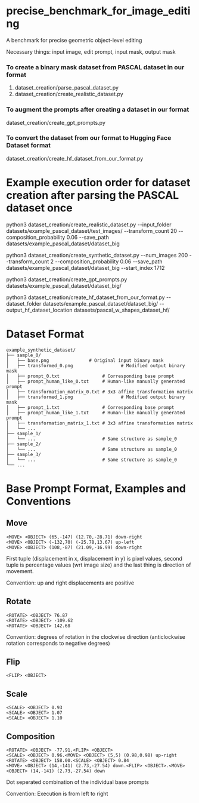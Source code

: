 # precise_benchmark_for_image_editing

A benchmark for precise geometric object-level editing

Necessary things: input image, edit prompt, input mask, output mask


### To create a binary mask dataset from PASCAL dataset in our format
1. dataset_creation/parse_pascal_dataset.py
2. dataset_creation/create_realistic_dataset.py

### To augment the prompts after creating a dataset in our format
dataset_creation/create_gpt_prompts.py

### To convert the dataset from our format to Hugging Face Dataset format
dataset_creation/create_hf_dataset_from_our_format.py


# Example execution order for dataset creation after parsing the PASCAL dataset once
python3 dataset_creation/create_realistic_dataset.py --input_folder datasets/example_pascal_dataset/test_images/ --transform_count 20 --composition_probability 0.06 --save_path datasets/example_pascal_dataset/dataset_big

python3 dataset_creation/create_synthetic_dataset.py --num_images 200 --transform_count 2 --composition_probability 0.06 --save_path datasets/example_pascal_dataset/dataset_big --start_index 1712

python3 dataset_creation/create_gpt_prompts.py datasets/example_pascal_dataset/dataset_big/ 

python3 dataset_creation/create_hf_dataset_from_our_format.py --dataset_folder datasets/example_pascal_dataset/dataset_big/ --output_hf_dataset_location datasets/pascal_w_shapes_dataset_hf/ 



# Dataset Format

```
example_synthetic_dataset/
├── sample_0/
│   ├── base.png               # Original input binary mask
│   ├── transformed_0.png                  # Modified output binary mask
│   ├── prompt_0.txt                # Corresponding base prompt
│   ├── prompt_human_like_0.txt     # Human-like manually generated prompt
│   ├── transformation_matrix_0.txt # 3x3 affine transformation matrix
│   ├── transformed_1.png                  # Modified output binary mask
│   ├── prompt_1.txt                # Corresponding base prompt
│   ├── prompt_human_like_1.txt     # Human-like manually generated prompt
│   ├── transformation_matrix_1.txt # 3x3 affine transformation matrix
│   └── ...
├── sample_1/
│   └── ...                         # Same structure as sample_0
├── sample_2/
│   └── ...                         # Same structure as sample_0
├── sample_3/
│   └── ...                         # Same structure as sample_0
└── ...
```


# Base Prompt Format, Examples and Conventions

## Move
```
<MOVE> <OBJECT> (65,-147) (12.70,-28.71) down-right
<MOVE> <OBJECT> (-132,70) (-25.78,13.67) up-left
<MOVE> <OBJECT> (108,-87) (21.09,-16.99) down-right
```

First tuple (displacement in x, displacement in y) is pixel values, second tuple is percentage values (wrt image size) and the last thing is direction of movement.

Convention: up and right displacements are positive

## Rotate
```
<ROTATE> <OBJECT> 76.87
<ROTATE> <OBJECT> -109.62
<ROTATE> <OBJECT> 142.68
```

Convention: degrees of rotation in the clockwise direction (anticlockwise rotation corresponds to negative degrees)

## Flip
```
<FLIP> <OBJECT>
```

## Scale
```
<SCALE> <OBJECT> 0.93
<SCALE> <OBJECT> 1.07
<SCALE> <OBJECT> 1.10
```

## Composition
```
<ROTATE> <OBJECT> -77.91.<FLIP> <OBJECT>
<SCALE> <OBJECT> 0.96.<MOVE> <OBJECT> (5,5) (0.98,0.98) up-right
<ROTATE> <OBJECT> 158.00.<SCALE> <OBJECT> 0.84
<MOVE> <OBJECT> (14,-141) (2.73,-27.54) down.<FLIP> <OBJECT>.<MOVE> <OBJECT> (14,-141) (2.73,-27.54) down
```

Dot seperated combination of the individual base prompts

Convention: Execution is from left to right